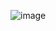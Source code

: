 ![image](https://github.com/palakdua-16/SeleniumProj1/assets/160044397/2ab68e50-7aa9-4f88-99d6-38046ea551ad)
